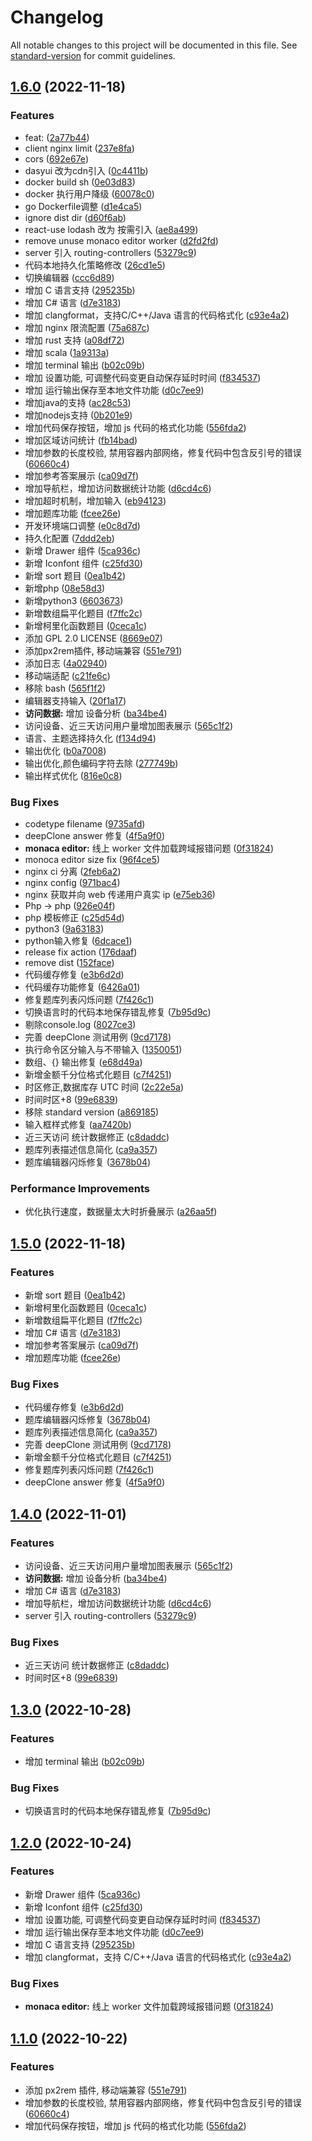 # Changelog

All notable changes to this project will be documented in this file. See [standard-version](https://github.com/conventional-changelog/standard-version) for commit guidelines.

## [1.6.0](https://github.com/xjq7/runcode/compare/runcode-v1.5.0...runcode-v1.6.0) (2022-11-18)


### Features

* feat:  ([2a77b44](https://github.com/xjq7/runcode/commit/2a77b445949006a770e2e056f7177db2b4521bf0))
* client nginx limit ([237e8fa](https://github.com/xjq7/runcode/commit/237e8fa110045bb0af0e8dee6d209ea4557b0dc6))
* cors ([692e67e](https://github.com/xjq7/runcode/commit/692e67e691cb8a7552ef52cfdd6e55bed974985c))
* dasyui 改为cdn引入 ([0c4411b](https://github.com/xjq7/runcode/commit/0c4411b6cb5cb31493a47283e3d41a4ae0ad9cb6))
* docker build sh ([0e03d83](https://github.com/xjq7/runcode/commit/0e03d835b354e6904993ab2acca16b8d112b1a9c))
* docker 执行用户降级 ([60078c0](https://github.com/xjq7/runcode/commit/60078c00935c0fd28eead1457b1f2ee211543dd1))
* go Dockerfile调整 ([d1e4ca5](https://github.com/xjq7/runcode/commit/d1e4ca502cce9fd5e17dbe499410e8e06e23d5ae))
* ignore dist dir ([d60f6ab](https://github.com/xjq7/runcode/commit/d60f6abe17fb05e37854be6f686f26c83089de39))
* react-use lodash 改为 按需引入 ([ae8a499](https://github.com/xjq7/runcode/commit/ae8a49937d47dac2fce2fe0a95fcf76e0ae91320))
* remove unuse monaco editor worker ([d2fd2fd](https://github.com/xjq7/runcode/commit/d2fd2fda7e03b04d9fab31e5604dca6d88510e6c))
* server 引入 routing-controllers ([53279c9](https://github.com/xjq7/runcode/commit/53279c96ea09da8c5bab9bdd1a883bfbec7a0397))
* 代码本地持久化策略修改 ([26cd1e5](https://github.com/xjq7/runcode/commit/26cd1e56bbcfafc3dc212699f4662fe650105135))
* 切换编辑器 ([ccc6d89](https://github.com/xjq7/runcode/commit/ccc6d89ad72897dc29d074fb5e94dc388c1dd25c))
* 增加 C 语言支持 ([295235b](https://github.com/xjq7/runcode/commit/295235bef4387106b602b7e39168ef0901181734))
* 增加 C# 语言 ([d7e3183](https://github.com/xjq7/runcode/commit/d7e3183555c6a8f9c17ebccc123d973ad56d11ae))
* 增加 clangformat，支持C/C++/Java 语言的代码格式化 ([c93e4a2](https://github.com/xjq7/runcode/commit/c93e4a2a66586fc84e4ce5f7dc7b5a660a44c49d))
* 增加 nginx 限流配置 ([75a687c](https://github.com/xjq7/runcode/commit/75a687ca564746f784f6054828a42231b6e2ec8f))
* 增加 rust 支持 ([a08df72](https://github.com/xjq7/runcode/commit/a08df722a3bfd800a2abf66542c138963a1e0662))
* 增加 scala ([1a9313a](https://github.com/xjq7/runcode/commit/1a9313ac7aa863a9a4d836ca058e9c29b0ff6651))
* 增加 terminal 输出 ([b02c09b](https://github.com/xjq7/runcode/commit/b02c09be18a7b7e6469c8f320d185c10a9537f72))
* 增加 设置功能, 可调整代码变更自动保存延时时间 ([f834537](https://github.com/xjq7/runcode/commit/f83453769248ecbfd27c8792646a3f31dc1e95b8))
* 增加 运行输出保存至本地文件功能 ([d0c7ee9](https://github.com/xjq7/runcode/commit/d0c7ee9ff081f82de570f160137d52ad3f0b82fb))
* 增加java的支持 ([ac28c53](https://github.com/xjq7/runcode/commit/ac28c530c865c58ed1ce9ee8bfcf3c16b299df85))
* 增加nodejs支持 ([0b201e9](https://github.com/xjq7/runcode/commit/0b201e92f5a63bcbc0cc27d427a0ecff556a5a9e))
* 增加代码保存按钮，增加 js 代码的格式化功能 ([556fda2](https://github.com/xjq7/runcode/commit/556fda27e4b9fecfac68f3754031da4cdbc13976))
* 增加区域访问统计 ([fb14bad](https://github.com/xjq7/runcode/commit/fb14bad822fc44339b6a9395bdfa8b4a76026400))
* 增加参数的长度校验, 禁用容器内部网络，修复代码中包含反引号的错误 ([60660c4](https://github.com/xjq7/runcode/commit/60660c432e635e1f2fd5855764da78b9384ba0ec))
* 增加参考答案展示 ([ca09d7f](https://github.com/xjq7/runcode/commit/ca09d7f99e87ebb74d0389fca5dd7eea641a3658))
* 增加导航栏，增加访问数据统计功能 ([d6cd4c6](https://github.com/xjq7/runcode/commit/d6cd4c67863bf9465895750ed84459cab5725c6f))
* 增加超时机制，增加输入 ([eb94123](https://github.com/xjq7/runcode/commit/eb94123f85ea2995c84ceda3ad36d65878cd1e03))
* 增加题库功能 ([fcee26e](https://github.com/xjq7/runcode/commit/fcee26ec2731ef5534ae7109accba57bc03d4d10))
* 开发环境端口调整 ([e0c8d7d](https://github.com/xjq7/runcode/commit/e0c8d7df393e376afbedd1949c990d6d23d4526c))
* 持久化配置 ([7ddd2eb](https://github.com/xjq7/runcode/commit/7ddd2ebd8805ed522d2a357e27a94537d11a1bbf))
* 新增 Drawer 组件 ([5ca936c](https://github.com/xjq7/runcode/commit/5ca936c9886464c511b456e34cebebdb8fb32f27))
* 新增 Iconfont 组件 ([c25fd30](https://github.com/xjq7/runcode/commit/c25fd305bdee66e9d47cbfcf15b3b5c3ed080a29))
* 新增 sort 题目 ([0ea1b42](https://github.com/xjq7/runcode/commit/0ea1b4270768534a16495a057e7c3f700a4601ac))
* 新增php ([08e58d3](https://github.com/xjq7/runcode/commit/08e58d3920783a6cfd3f6d8b88f629a5ff8dd41d))
* 新增python3 ([6603673](https://github.com/xjq7/runcode/commit/66036736a1ab35af571f288c1cad43339f3605df))
* 新增数组扁平化题目 ([f7ffc2c](https://github.com/xjq7/runcode/commit/f7ffc2cbb5fe6f9ec1178d01577b55309dd888d4))
* 新增柯里化函数题目 ([0ceca1c](https://github.com/xjq7/runcode/commit/0ceca1c8d6fc9aa8d71ce973040f2b23c4f8bfa8))
* 添加 GPL 2.0 LICENSE ([8669e07](https://github.com/xjq7/runcode/commit/8669e070c4f72e9de97f5deffc20cfa6a82c9c7c))
* 添加px2rem插件, 移动端兼容 ([551e791](https://github.com/xjq7/runcode/commit/551e79115059b1f68daeacdab0c8a641ee5cf63c))
* 添加日志 ([4a02940](https://github.com/xjq7/runcode/commit/4a029402d6a9ab3616fff67297db593e9c7ea0ff))
* 移动端适配 ([c21fe6c](https://github.com/xjq7/runcode/commit/c21fe6cd5424bf4db02b46009617b21b41b28bc7))
* 移除 bash ([565f1f2](https://github.com/xjq7/runcode/commit/565f1f2f0a1fee44adc6d6f4a3af1b7859da4430))
* 编辑器支持输入 ([20f1a17](https://github.com/xjq7/runcode/commit/20f1a17d91037d118e1f56e32e4c28b974fba814))
* **访问数据:** 增加 设备分析 ([ba34be4](https://github.com/xjq7/runcode/commit/ba34be42e90a349fe200d11f4385f2391d896f54))
* 访问设备、近三天访问用户量增加图表展示 ([565c1f2](https://github.com/xjq7/runcode/commit/565c1f218ad94bf4816077aefeb97b52fb9886bf))
* 语言、主题选择持久化 ([f134d94](https://github.com/xjq7/runcode/commit/f134d9484e4fbf5623b32353625a9527fd28ea1c))
* 输出优化 ([b0a7008](https://github.com/xjq7/runcode/commit/b0a7008ecf4e7b90da8ca12d117c81668f09f797))
* 输出优化,颜色编码字符去除 ([277749b](https://github.com/xjq7/runcode/commit/277749b00c68046c96618e1a557e556d2f5245c8))
* 输出样式优化 ([816e0c8](https://github.com/xjq7/runcode/commit/816e0c8fd93188cae35f3813cc733f6671971965))


### Bug Fixes

* codetype filename ([9735afd](https://github.com/xjq7/runcode/commit/9735afda6521b6cb218e029e382924ba0c104d28))
* deepClone answer 修复 ([4f5a9f0](https://github.com/xjq7/runcode/commit/4f5a9f0fcb10d98e0f052c25d4cbac208e21a5e8))
* **monaca editor:** 线上 worker 文件加载跨域报错问题 ([0f31824](https://github.com/xjq7/runcode/commit/0f318247ced9e78c71338f2698234bbe0ddcb1e0))
* monoca editor size fix ([96f4ce5](https://github.com/xjq7/runcode/commit/96f4ce588b171dbdbc50a514fecae4b4288836bc))
* nginx ci 分离 ([2feb6a2](https://github.com/xjq7/runcode/commit/2feb6a243013de9db334d2490483cd2cd19bfb0d))
* nginx config ([971bac4](https://github.com/xjq7/runcode/commit/971bac4e8989a7baa71b1147172cc006348a84cb))
* nginx 获取并向 web 传递用户真实 ip ([e75eb36](https://github.com/xjq7/runcode/commit/e75eb36e9a80765f89b9ece3b07944d007dc3c9f))
* Php -&gt; php ([926e04f](https://github.com/xjq7/runcode/commit/926e04f9bca63699363ce6cefb020ebd343ec1f0))
* php 模板修正 ([c25d54d](https://github.com/xjq7/runcode/commit/c25d54d3b189f48c56745b15e1d7d8fac58cc752))
* python3 ([9a63183](https://github.com/xjq7/runcode/commit/9a631831962a858d702cd7cd5413470b928db480))
* python输入修复 ([6dcace1](https://github.com/xjq7/runcode/commit/6dcace1c837853a38fce5f0edeb52682a8b86f96))
* release fix action ([176daaf](https://github.com/xjq7/runcode/commit/176daaf60d68400d64a56e958630d788bce761fe))
* remove dist ([152face](https://github.com/xjq7/runcode/commit/152face631b4392db065f10dab53282dcfff224f))
* 代码缓存修复 ([e3b6d2d](https://github.com/xjq7/runcode/commit/e3b6d2d542832e46bd7c2f0a7d9d5267fa2c1e37))
* 代码缓存功能修复 ([6426a01](https://github.com/xjq7/runcode/commit/6426a014418eb15950b247185fb730b753cf6d11))
* 修复题库列表闪烁问题 ([7f426c1](https://github.com/xjq7/runcode/commit/7f426c1e2379792d74e37ff4abd7116e1f2788b0))
* 切换语言时的代码本地保存错乱修复 ([7b95d9c](https://github.com/xjq7/runcode/commit/7b95d9cf81b890ea067e6ee400a34a2aba1aaaa8))
* 剔除console.log ([8027ce3](https://github.com/xjq7/runcode/commit/8027ce3d968605b7cefbf709a52d9b5f0916dc83))
* 完善 deepClone 测试用例 ([9cd7178](https://github.com/xjq7/runcode/commit/9cd7178d9e1599cef98c4ce333a002e9855b549c))
* 执行命令区分输入与不带输入 ([1350051](https://github.com/xjq7/runcode/commit/1350051ccbeeed5179052de6268fa0bbb1bc516b))
* 数组、{} 输出修复 ([e68d49a](https://github.com/xjq7/runcode/commit/e68d49a2316bd99b8901ac7f80a5555ed0b9a094))
* 新增金额千分位格式化题目 ([c7f4251](https://github.com/xjq7/runcode/commit/c7f42514e23f2a98a6cc6ff52b2824d5c90f41d9))
* 时区修正,数据库存 UTC 时间 ([2c22e5a](https://github.com/xjq7/runcode/commit/2c22e5aa921c964a23f60331b6d8eb148e72c1ab))
* 时间时区+8 ([99e6839](https://github.com/xjq7/runcode/commit/99e6839e0999f84b530185a3ee2200addad6c454))
* 移除 standard version ([a869185](https://github.com/xjq7/runcode/commit/a869185fdaaa74797a5784aa21b2a8a90c998d23))
* 输入框样式修复 ([aa7420b](https://github.com/xjq7/runcode/commit/aa7420b7d9d27fbc63aa1da24957647387f15da3))
* 近三天访问 统计数据修正 ([c8daddc](https://github.com/xjq7/runcode/commit/c8daddc77a3fd6bd6f6af64cbd92abf9df0d914b))
* 题库列表描述信息简化 ([ca9a357](https://github.com/xjq7/runcode/commit/ca9a357ca617a45bc2ad85159ab3abfdf3b6b1b5))
* 题库编辑器闪烁修复 ([3678b04](https://github.com/xjq7/runcode/commit/3678b0408ee7fbbfcf92a201f56432a548565784))


### Performance Improvements

* 优化执行速度，数据量太大时折叠展示 ([a26aa5f](https://github.com/xjq7/runcode/commit/a26aa5f92c35a573621a8525d0327d2a46729a2a))

## [1.5.0](https://github.com/xjq7/runcode/compare/v1.4.0...v1.5.0) (2022-11-18)

### Features

- 新增 sort 题目 ([0ea1b42](https://github.com/xjq7/runcode/commit/0ea1b4270768534a16495a057e7c3f700a4601ac))
- 新增柯里化函数题目 ([0ceca1c](https://github.com/xjq7/runcode/commit/0ceca1c8d6fc9aa8d71ce973040f2b23c4f8bfa8))
- 新增数组扁平化题目 ([f7ffc2c](https://github.com/xjq7/runcode/commit/f7ffc2cbb5fe6f9ec1178d01577b55309dd888d4))
- 增加 C# 语言 ([d7e3183](https://github.com/xjq7/runcode/commit/d7e3183555c6a8f9c17ebccc123d973ad56d11ae))
- 增加参考答案展示 ([ca09d7f](https://github.com/xjq7/runcode/commit/ca09d7f99e87ebb74d0389fca5dd7eea641a3658))
- 增加题库功能 ([fcee26e](https://github.com/xjq7/runcode/commit/fcee26ec2731ef5534ae7109accba57bc03d4d10))

### Bug Fixes

- 代码缓存修复 ([e3b6d2d](https://github.com/xjq7/runcode/commit/e3b6d2d542832e46bd7c2f0a7d9d5267fa2c1e37))
- 题库编辑器闪烁修复 ([3678b04](https://github.com/xjq7/runcode/commit/3678b0408ee7fbbfcf92a201f56432a548565784))
- 题库列表描述信息简化 ([ca9a357](https://github.com/xjq7/runcode/commit/ca9a357ca617a45bc2ad85159ab3abfdf3b6b1b5))
- 完善 deepClone 测试用例 ([9cd7178](https://github.com/xjq7/runcode/commit/9cd7178d9e1599cef98c4ce333a002e9855b549c))
- 新增金额千分位格式化题目 ([c7f4251](https://github.com/xjq7/runcode/commit/c7f42514e23f2a98a6cc6ff52b2824d5c90f41d9))
- 修复题库列表闪烁问题 ([7f426c1](https://github.com/xjq7/runcode/commit/7f426c1e2379792d74e37ff4abd7116e1f2788b0))
- deepClone answer 修复 ([4f5a9f0](https://github.com/xjq7/runcode/commit/4f5a9f0fcb10d98e0f052c25d4cbac208e21a5e8))

## [1.4.0](https://github.com/xjq7/runcode/compare/v1.3.0...v1.4.0) (2022-11-01)

### Features

- 访问设备、近三天访问用户量增加图表展示 ([565c1f2](https://github.com/xjq7/runcode/commit/565c1f218ad94bf4816077aefeb97b52fb9886bf))
- **访问数据:** 增加 设备分析 ([ba34be4](https://github.com/xjq7/runcode/commit/ba34be42e90a349fe200d11f4385f2391d896f54))
- 增加 C# 语言 ([d7e3183](https://github.com/xjq7/runcode/commit/d7e3183555c6a8f9c17ebccc123d973ad56d11ae))
- 增加导航栏，增加访问数据统计功能 ([d6cd4c6](https://github.com/xjq7/runcode/commit/d6cd4c67863bf9465895750ed84459cab5725c6f))
- server 引入 routing-controllers ([53279c9](https://github.com/xjq7/runcode/commit/53279c96ea09da8c5bab9bdd1a883bfbec7a0397))

### Bug Fixes

- 近三天访问 统计数据修正 ([c8daddc](https://github.com/xjq7/runcode/commit/c8daddc77a3fd6bd6f6af64cbd92abf9df0d914b))
- 时间时区+8 ([99e6839](https://github.com/xjq7/runcode/commit/99e6839e0999f84b530185a3ee2200addad6c454))

## [1.3.0](https://github.com/xjq7/runcode/compare/v1.2.0...v1.3.0) (2022-10-28)

### Features

- 增加 terminal 输出 ([b02c09b](https://github.com/xjq7/runcode/commit/b02c09be18a7b7e6469c8f320d185c10a9537f72))

### Bug Fixes

- 切换语言时的代码本地保存错乱修复 ([7b95d9c](https://github.com/xjq7/runcode/commit/7b95d9cf81b890ea067e6ee400a34a2aba1aaaa8))

## [1.2.0](https://github.com/xjq7/runcode/compare/v1.1.0...v1.2.0) (2022-10-24)

### Features

- 新增 Drawer 组件 ([5ca936c](https://github.com/xjq7/runcode/commit/5ca936c9886464c511b456e34cebebdb8fb32f27))
- 新增 Iconfont 组件 ([c25fd30](https://github.com/xjq7/runcode/commit/c25fd305bdee66e9d47cbfcf15b3b5c3ed080a29))
- 增加 设置功能, 可调整代码变更自动保存延时时间 ([f834537](https://github.com/xjq7/runcode/commit/f83453769248ecbfd27c8792646a3f31dc1e95b8))
- 增加 运行输出保存至本地文件功能 ([d0c7ee9](https://github.com/xjq7/runcode/commit/d0c7ee9ff081f82de570f160137d52ad3f0b82fb))
- 增加 C 语言支持 ([295235b](https://github.com/xjq7/runcode/commit/295235bef4387106b602b7e39168ef0901181734))
- 增加 clangformat，支持 C/C++/Java 语言的代码格式化 ([c93e4a2](https://github.com/xjq7/runcode/commit/c93e4a2a66586fc84e4ce5f7dc7b5a660a44c49d))

### Bug Fixes

- **monaca editor:** 线上 worker 文件加载跨域报错问题 ([0f31824](https://github.com/xjq7/runcode/commit/0f318247ced9e78c71338f2698234bbe0ddcb1e0))

## [1.1.0](https://github.com/xjq7/runcode/compare/v1.0.1...v1.1.0) (2022-10-22)

### Features

- 添加 px2rem 插件, 移动端兼容 ([551e791](https://github.com/xjq7/runcode/commit/551e79115059b1f68daeacdab0c8a641ee5cf63c))
- 增加参数的长度校验, 禁用容器内部网络，修复代码中包含反引号的错误 ([60660c4](https://github.com/xjq7/runcode/commit/60660c432e635e1f2fd5855764da78b9384ba0ec))
- 增加代码保存按钮，增加 js 代码的格式化功能 ([556fda2](https://github.com/xjq7/runcode/commit/556fda27e4b9fecfac68f3754031da4cdbc13976))
